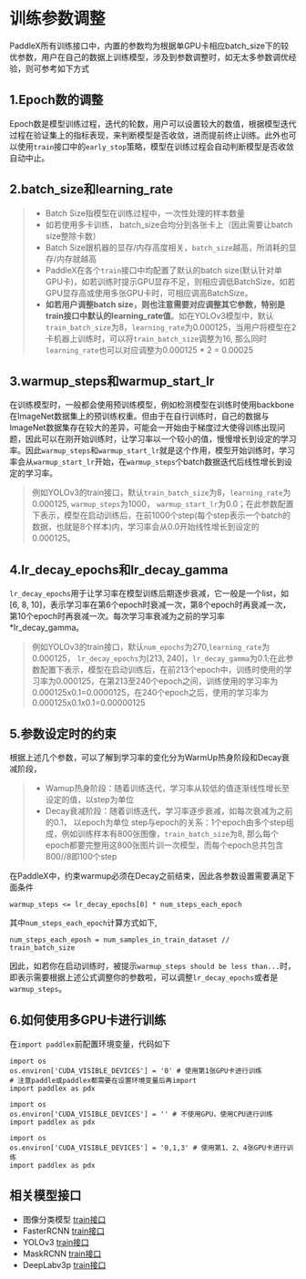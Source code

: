 # 训练参数调整

PaddleX所有训练接口中，内置的参数均为根据单GPU卡相应batch_size下的较优参数，用户在自己的数据上训练模型，涉及到参数调整时，如无太多参数调优经验，则可参考如下方式

## 1.Epoch数的调整
Epoch数是模型训练过程，迭代的轮数，用户可以设置较大的数值，根据模型迭代过程在验证集上的指标表现，来判断模型是否收敛，进而提前终止训练。此外也可以使用`train`接口中的`early_stop`策略，模型在训练过程会自动判断模型是否收敛自动中止。

## 2.batch_size和learning_rate

> - Batch Size指模型在训练过程中，一次性处理的样本数量
> - 如若使用多卡训练， batch_size会均分到各张卡上（因此需要让batch size整除卡数）
> - Batch Size跟机器的显存/内存高度相关，`batch_size`越高，所消耗的显存/内存就越高
> - PaddleX在各个`train`接口中均配置了默认的batch size(默认针对单GPU卡)，如若训练时提示GPU显存不足，则相应调低BatchSize，如若GPU显存高或使用多张GPU卡时，可相应调高BatchSize。
> - **如若用户调整batch size，则也注意需要对应调整其它参数，特别是train接口中默认的learning_rate值**。如在YOLOv3模型中，默认`train_batch_size`为8，`learning_rate`为0.000125，当用户将模型在2卡机器上训练时，可以将`train_batch_size`调整为16, 那么同时`learning_rate`也可以对应调整为0.000125 * 2 = 0.00025

## 3.warmup_steps和warmup_start_lr

在训练模型时，一般都会使用预训练模型，例如检测模型在训练时使用backbone在ImageNet数据集上的预训练权重。但由于在自行训练时，自己的数据与ImageNet数据集存在较大的差异，可能会一开始由于梯度过大使得训练出现问题，因此可以在刚开始训练时，让学习率以一个较小的值，慢慢增长到设定的学习率。因此`warmup_steps`和`warmup_start_lr`就是这个作用，模型开始训练时，学习率会从`warmup_start_lr`开始，在`warmup_steps`个batch数据迭代后线性增长到设定的学习率。

> 例如YOLOv3的train接口，默认`train_batch_size`为8，`learning_rate`为0.000125, `warmup_steps`为1000， `warmup_start_lr`为0.0；在此参数配置下表示，模型在启动训练后，在前1000个step(每个step表示一个batch的数据，也就是8个样本)内，学习率会从0.0开始线性增长到设定的0.000125。

## 4.lr_decay_epochs和lr_decay_gamma

`lr_decay_epochs`用于让学习率在模型训练后期逐步衰减，它一般是一个list，如[6, 8, 10]，表示学习率在第6个epoch时衰减一次，第8个epoch时再衰减一次，第10个epoch时再衰减一次。每次学习率衰减为之前的学习率*lr_decay_gamma。

> 例如YOLOv3的train接口，默认`num_epochs`为270,`learning_rate`为0.000125， `lr_decay_epochs`为[213, 240]，`lr_decay_gamma`为0.1;在此参数配置下表示，模型在启动训练后，在前213个epoch中，训练时使用的学习率为0.000125，在第213至240个epoch之间，训练使用的学习率为0.000125x0.1=0.0000125，在240个epoch之后，使用的学习率为0.000125x0.1x0.1=0.00000125

## 5.参数设定时的约束
根据上述几个参数，可以了解到学习率的变化分为WarmUp热身阶段和Decay衰减阶段，
> - Wamup热身阶段：随着训练迭代，学习率从较低的值逐渐线性增长至设定的值，以step为单位
> - Decay衰减阶段：随着训练迭代，学习率逐步衰减，如每次衰减为之前的0.1， 以epoch为单位
> step与epoch的关系：1个epoch由多个step组成，例如训练样本有800张图像，`train_batch_size`为8, 那么每个epoch都要完整用这800张图片训一次模型，而每个epoch总共包含800//8即100个step

在PaddleX中，约束warmup必须在Decay之前结束，因此各参数设置需要满足下面条件
```
warmup_steps <= lr_decay_epochs[0] * num_steps_each_epoch
```
其中`num_steps_each_epoch`计算方式如下,
```
num_steps_each_eposh = num_samples_in_train_dataset // train_batch_size
```

因此，如若你在启动训练时，被提示`warmup_steps should be less than...`时，即表示需要根据上述公式调整你的参数啦，可以调整`lr_decay_epochs`或者是`warmup_steps`。

## 6.如何使用多GPU卡进行训练
在`import paddlex`前配置环境变量，代码如下
```
import os
os.environ['CUDA_VISIBLE_DEVICES'] = '0' # 使用第1张GPU卡进行训练
# 注意paddle或paddlex都需要在设置环境变量后再import
import paddlex as pdx
```

```
import os
os.environ['CUDA_VISIBLE_DEVICES'] = '' # 不使用GPU，使用CPU进行训练
import paddlex as pdx
```

```
import os
os.environ['CUDA_VISIBLE_DEVICES'] = '0,1,3' # 使用第1、2、4张GPU卡进行训练
import paddlex as pdx
```


## 相关模型接口

- 图像分类模型 [train接口](../apis/models/classification.html#train)
- FasterRCNN [train接口](../apis/models/detection.html#id1)
- YOLOv3 [train接口](../apis/models/detection.html#train)
- MaskRCNN [train接口](../apis/models/instance_segmentation.html#train)
- DeepLabv3p [train接口](../apis/models/semantic_segmentation.html#train)
